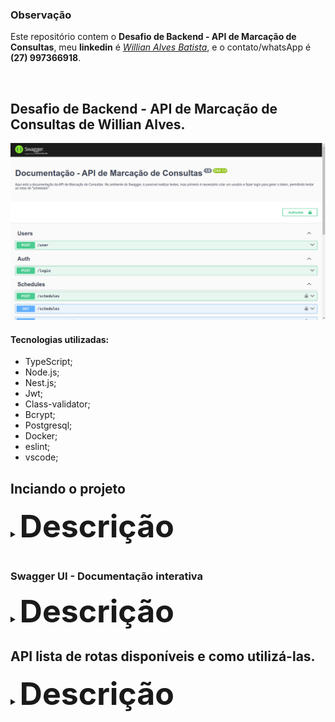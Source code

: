 ### Observação

Este repositório contem o **Desafio de Backend - API de Marcação de Consultas**, meu **linkedin** é  _[Willian Alves Batista](https://www.linkedin.com/in/willian-alves-batista-60aa6a180/)_, e o contato/whatsApp é **(27) 997366918**.


<br>

## Desafio de Backend - API de Marcação de Consultas de Willian Alves.

![](./captura.png)

#### Tecnologias utilizadas:

  - TypeScript;
  - Node.js;
  - Nest.js;
  - Jwt;
  - Class-validator;
  - Bcrypt;
  - Postgresql;
  - Docker;
  - eslint;
  - vscode;


## Inciando o projeto

<details>
<summary><span style="font-size: 50px; font-weight: bold">Descrição</span></summary>
<br>
  
:warning: **É necessário ter o docker-compose instalado.**

Para iniciar o projeto, basta baixar ou clonar este repositório.

Acesse a raiz do projeto, abra o terminal, em seguida digite:

    docker-compose -f docker-compose.yml up -d
</details>

<br>

### Swagger UI - Documentação interativa

<details>
<summary><span style="font-size: 50px; font-weight: bold">Descrição</span></summary>
<br>

Com o projeto em execução, o Swagger fica disponível em http://localhost:4000/api . Esta documentação da API permite visualizar de forma simples todos os endpoints, seus requisitos obrigatórios e suas respostas. Além disso, também é possível realizar testes.
  
</details>

## API lista de rotas disponíveis e como utilizá-las.

<details>
<summary><span style="font-size: 50px; font-weight: bold">Descrição</span></summary>
<br>


### Users
  
</details>

